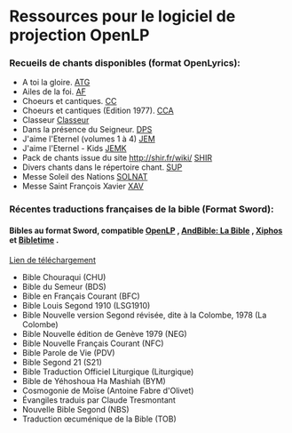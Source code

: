# Ressources pour le logiciel de projection OpenLP


### Recueils de chants disponibles (format OpenLyrics):

- A toi la gloire.                                   [ATG](https://github.com/Honkey57/Ressources_OpenLP/raw/main/A_toi_la_gloire.7z)       
- Ailes de la foi.                                   [AF](https://github.com/Honkey57/Ressources_OpenLP/raw/main/Ailes_de_la_foi.7z)
- Choeurs et cantiques.                              [CC](https://github.com/Honkey57/Ressources_OpenLP/raw/main/Choeurs_et_cantiques.7z)
- Choeurs et cantiques (Edition 1977).               [CCA](https://github.com/Honkey57/Ressources_OpenLP/raw/main/Choeurs_et_cantiques_Edition_1977.7z)
- Classeur                                           [Classeur](https://github.com/Honkey57/Ressources_OpenLP/raw/main/Classeur.7z)
- Dans la présence du Seigneur.                      [DPS](https://github.com/Honkey57/Ressources_OpenLP/raw/main/Dans_la_pr%C3%A9sence_du_seigneur.7z)
- J'aime l'Eternel (volumes 1 à 4)                   [JEM](https://github.com/Honkey57/Ressources_OpenLP/raw/main/J'aime_l_Eternel_Volume_1-4.7z)
- J'aime l'Eternel - Kids                            [JEMK](https://github.com/Honkey57/Ressources_OpenLP/raw/main/J_aime_L_Eternel_Kids.7z)
- Pack de chants issue du site http://shir.fr/wiki/  [SHIR](https://github.com/Honkey57/Ressources_OpenLP/raw/main/Shir.7z)
- Divers chants dans le répertoire chant.            [SUP](https://github.com/Honkey57/Ressources_OpenLP/raw/main/Suppl%C3%A9ments.7z)
- Messe Soleil des Nations								[SOLNAT](https://github.com/nathanaelmartel/Ressources_OpenLP/raw/main/Messe_Soleil_des_Nations.7z)
- Messe Saint François Xavier							[XAV](https://github.com/nathanaelmartel/Ressources_OpenLP/raw/main/Messe_St_Francois_Xavier.7z)

### Récentes traductions françaises de la bible (Format Sword):

#### Bibles au format Sword, compatible [OpenLP](https://openlp.org/) , [AndBible: La Bible](https://f-droid.org/fr/packages/net.bible.android.activity/) , [Xiphos](https://xiphos.org/) et [Bibletime](https://bibletime.info/) .

[Lien de téléchargement](https://github.com/Honkey57/Ressources_OpenLP/raw/main/Bibles.zip)

- Bible Chouraqui (CHU)
- Bible du Semeur (BDS)
- Bible en Français Courant (BFC)
- Bible Louis Segond 1910 (LSG1910)
- Bible Nouvelle version Segond révisée, dite à la Colombe, 1978 (La Colombe)
- Bible Nouvelle édition de Genève 1979 (NEG)
- Bible Nouvelle Français Courant (NFC)
- Bible Parole de Vie (PDV)
- Bible Segond 21 (S21)
- Bible Traduction Officiel Liturgique (Liturgique)
- Bible de Yéhoshoua Ha Mashiah (BYM)
- Cosmogonie de Moïse (Antoine Fabre d'Olivet)
- Évangiles traduis par Claude Tresmontant
- Nouvelle Bible Segond (NBS)
- Traduction œcuménique de la Bible (TOB)

